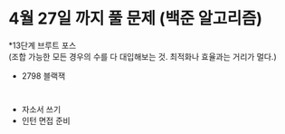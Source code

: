 # 4월 27일 까지 풀 문제 (백준 알고리즘)

*13단계 브루트 포스 <br>
(조합 가능한 모든 경우의 수를 다 대입해보는 것. 최적화나 효율과는 거리가 멀다.)

- 2798 블랙잭

#
- 자소서 쓰기
- 인턴 면접 준비
